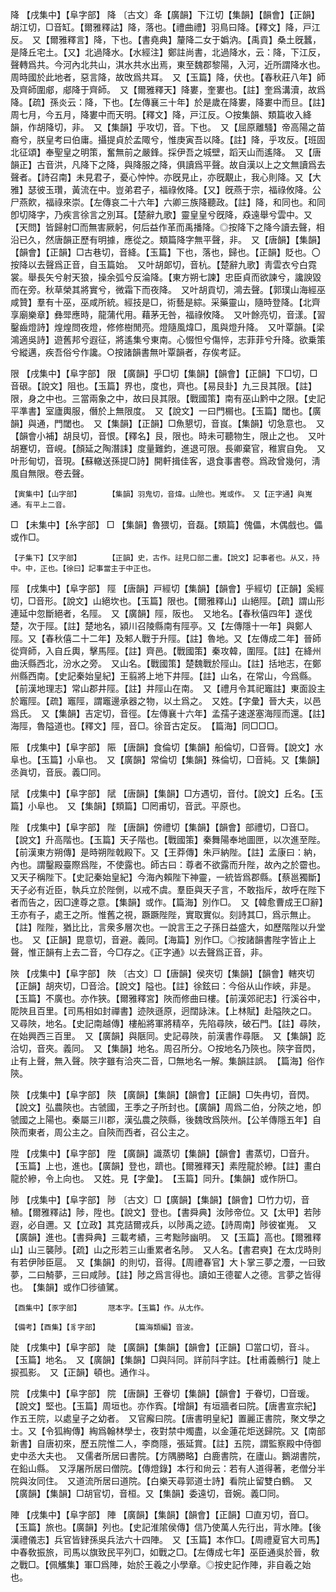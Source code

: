 <!-- { "loadSidebar": true } -->
降	【戌集中】【阜字部】	降	〔古文〕夅【廣韻】下江切【集韻】【韻會】【正韻】胡江切，□音缸。【爾雅釋詁】降，落也。【禮曲禮】羽鳥曰降。【釋文】降，戸江反。　又【爾雅釋言】降，下也。【書堯典】釐降二女于嬀汭。【禹貢】桑土旣蠶，是降丘宅土。【又】北過降水。【水經注】鄭註尚書，北過降水，云：降，下江反，聲轉爲共。今河內北共山，淇水共水出焉，東至魏郡黎陽，入河，近所謂降水也。周時國於此地者，惡言降，故攺爲共耳。　又【玉篇】降，伏也。【春秋莊八年】師及齊師圍郕，郕降于齊師。　又【爾雅釋天】降婁，奎婁也。【註】奎爲溝瀆，故爲降。【疏】孫炎云：降，下也。【左傳襄三十年】於是歲在降婁，降婁中而旦。【註】周七月，今五月，降婁中而天明。【釋文】降，戸江反。○按集韻、類篇收入絳韻，作胡降切，非。　又【集韻】乎攻切，音。下也。　又【屈原離騷】帝高陽之苗裔兮，朕皇考曰伯庸。攝提貞於孟陬兮，惟庚寅吾以降。【註】降，乎攻反。【班固北征頌】奉聖皇之明策，奮無前之嚴鋒。採伊吾之城壁，蹈天山而遙降。　又【唐韻正】古音洪，凡降下之降，與降服之降，俱讀爲平聲。故自漢以上之文無讀爲去聲者。【詩召南】未見君子，憂心忡忡。亦旣見止，亦旣覯止，我心則降。又【大雅】瑟彼玉瓚，黃流在中。豈弟君子，福祿攸降。【又】旣燕于宗，福祿攸降。公尸燕飮，福祿來崇。【左傳哀二十六年】六卿三族降聽政。【註】降，和同也。和同卽切降字，乃疾言徐言之別耳。【楚辭九歌】靈皇皇兮旣降，猋遠舉兮雲中。又【天問】皆歸射□而無害厥躬，何后益作革而禹播降。◎按降下之降今讀去聲，相沿已久，然唐韻正歷有明據，應從之。類篇降字無平聲，非。　又【唐韻】【集韻】【韻會】【正韻】□古巷切，音絳。【玉篇】下也，落也，歸也。【正韻】貶也。〇按降以去聲爲正音，自玉篇始。　又叶胡郞切，音杭。【楚辭九歌】靑雲衣兮白霓裳。舉長矢兮射天狼，操余弧兮反淪降。【東方朔七諫】忠臣貞而欲諫兮，讒諛毀而在旁。秋草榮其將實兮，微霜下而夜降。　又叶胡貢切，鴻去聲。【郭璞山海經巫咸贊】羣有十巫，巫咸所統。經技是□，術藝是綜。采藥靈山，隨時登降。【北齊享廟樂章】彝斝應時，龍蒲代用。藉茅无咎，福祿攸降。　又叶餘亮切，音漾。【習鑿齒燈詩】煌煌問夜燈，修修樹閒亮。燈隨風煒□，風與燈升降。　又叶覃韻。【梁鴻適吳詩】遊舊邦兮遐征，將遙集兮東南。心惙怛兮傷悴，志菲菲兮升降。欲乗策兮縱邁，疾吾俗兮作讒。○按諸韻書無叶覃韻者，存俟考証。

限	【戌集中】【阜字部】	限	【廣韻】乎□切【集韻】【韻會】【正韻】下□切，□音硍。【說文】阻也。【玉篇】界也，度也，齊也。【易艮卦】九三艮其限。【註】限，身之中也。三當兩象之中，故曰艮其限。【戰國策】南有巫山黔中之限。【史記平準書】室廬輿服，僭於上無限度。　又【說文】一曰門榍也。【玉篇】閾也。【廣韻】與通，門閾也。　又【集韻】【正韻】□魚懇切，音峎。【集韻】切急意也。　又【韻會小補】胡艮切，音恨。【釋名】艮，限也。時未可聽物生，限止之也。　又叶胡蹇切，音峴。【顏延之陶潛誄】度量難鈞，進退可限。長卿棄官，稚賔自免。　又叶形甸切，音現。【蘇轍送孫提□詩】開軒揖佳客，退食事書卷。爲政曾幾何，淸風自無限。卷去聲。

	【寅集中】【山字部】		【集韻】羽鬼切，音煒。山險也。嵬或作。　又【正字通】與嵬通。有平上二音。

□	【未集中】【糸字部】	□	【集韻】魯猥切，音磊。【類篇】傀儡，木偶戲也。儡或作□。

	【子集下】【又字部】		【正韻】史，古作。註見口部二畫。【說文】記事者也。从又，持中。中，正也。【徐曰】記事當主于中正也。

陘	【戌集中】【阜字部】	陘	【唐韻】戸經切【集韻】【韻會】乎經切【正韻】奚經切，□音形。【說文】山絕坎也。【玉篇】限也。【爾雅釋山】山絕陘。【疏】謂山形連延中忽斷絕者，名陘。　又【廣韻】陘，阪也。　又地名。【春秋僖四年】遂伐楚，次于陘。【註】楚地名，潁川召陵縣南有陘亭。又【左傳隱十一年】與鄭人陘。又【春秋僖二十二年】及邾人戰于升陘。【註】魯地。又【左傳成二年】晉師從齊師，入自丘輿，擊馬陘。【註】齊邑。【戰國策】秦攻韓，圍陘。【註】在絳州曲沃縣西北，汾水之旁。　又山名。【戰國策】楚魏戰於陘山。【註】括地志，在鄭州縣西南。【史記秦始皇紀】王翦將上地下井陘。【註】山名，在常山，今爲縣。【前漢地理志】常山郡井陘。【註】井陘山在南。　又【禮月令其祀竈註】東面設主於竈陘。【疏】竈陘，謂竈邊承器之物，以土爲之。　又姓。【字彙】晉大夫，以邑爲氏。　又【集韻】吉定切，音徑。【左傳襄十六年】孟孺子速遂塞海陘而還。【註】海陘，魯隘道也。【釋文】陘，音□。徐音古定反。　【篇海】同□□□。

陙	【戌集中】【阜字部】	陙	【唐韻】食倫切【集韻】船倫切，□音脣。【說文】水阜也。【玉篇】小阜也。　又【廣韻】常倫切【集韻】殊倫切，□音純。又【集韻】丞眞切，音辰。義□同。

陚	【戌集中】【阜字部】	陚	【唐韻】【集韻】□方遇切，音付。【說文】丘名。【玉篇】小阜也。　又【集韻】【類篇】□罔甫切，音武。平原也。

陛	【戌集中】【阜字部】	陛	【唐韻】傍禮切【集韻】【韻會】部禮切，□音□。【說文】升高階也。【玉篇】天子階也。【戰國策】秦舞陽奉地圖匣，以次進至陛。【前漢東方朔傳】是時朔陛戟殿下。又【王莽傳】朱戸納陛。【註】孟康曰：納，內也。謂鑿殿臺際爲陛，不使露也。師古曰：尊者不欲露而升陛，故內之於霤也。　又天子稱陛下。【史記秦始皇紀】今海內賴陛下神靈，一統皆爲郡縣。【蔡邕獨斷】天子必有近臣，執兵立於陛側，以戒不虞。羣臣與天子言，不敢指斥，故呼在陛下者而告之，因□達尊之意。【集韻】或作。【篇海】別作□。　又【韓愈曹成王□辭】王亦有子，處王之所。惟舊之視，蹶蹶陛陛，實取實似。刻詩其□，爲示無止。【註】陛陛，猶比比，言衆多層次也。一說言王之子孫日益盛大，如歷階陛以升堂也。　又【正韻】毘意切，音避。義同。【海篇】別作□。◎按諸韻書陛字皆止上聲，惟正韻有上去二音，今□存之。《正字通》以去聲爲正音，非。

陜	【戌集中】【阜字部】	陜	〔古文〕□【唐韻】侯夾切【集韻】【韻會】轄夾切【正韻】胡夾切，□音洽。【說文】隘也。【註】徐鉉曰：今俗从山作峽，非是。【玉篇】不廣也。亦作狹。【爾雅釋宮】陜而修曲曰樓。【前漢郊祀志】行溪谷中，阸陜且百里。【司馬相如封禪書】迹陜遜原，迥闊詠沫。【上林賦】赴隘陜之口。　又尋陜，地名。【史記南越傳】樓船將軍將精卒，先陷尋陜，破石門。【註】尋陜，在始興西三百里。　又【廣韻】與陿同。史記尋陜，前漢書作尋陿。　又【集韻】訖洽切，音夾。義同。　又【集韻】地名。周召所分。○按地名乃陝也。陝字音閃，止有上聲，無入聲。陜字雖有洽夾二音，□無地名一解。集韻註誤。　【篇海】俗作陝。

陝	【戌集中】【阜字部】	陝	【廣韻】【集韻】【韻會】【正韻】□失冉切，音閃。【說文】弘農陝也。古虢國，王季之子所封也。【廣韻】周爲二伯，分陝之地，卽虢國之上陽也。秦屬三川郡，漢弘農之陝縣，後魏攺爲陝州。【公羊傳隱五年】自陝而東者，周公主之。自陝而西者，召公主之。

陞	【戌集中】【阜字部】	陞	【廣韻】識蒸切【集韻】【韻會】書蒸切，□音升。【玉篇】上也，進也。【廣韻】登也，躋也。【爾雅釋天】素陞龍於縿。【註】畫白龍於縿，令上向也。　又姓。見【字彙】。　【玉篇】同升。【集韻】或作阩□。

陟	【戌集中】【阜字部】	陟	〔古文〕□【廣韻】【集韻】【韻會】□竹力切，音稙。【爾雅釋詁】陟，陞也。【說文】登也。【書舜典】汝陟帝位。又【太甲】若陟遐，必自邇。又【立政】其克詰爾戎兵，以陟禹之迹。【詩周南】陟彼崔嵬。　又【廣韻】進也。【書舜典】三載考績，三考黜陟幽明。　又【玉篇】高也。【爾雅釋山】山三襲陟。【疏】山之形若三山重累者名陟。　又人名。【書君奭】在太戊時則有若伊陟臣扈。　又【集韻】的則切，音得。【周禮春官】大卜掌三夢之灋，一曰致夢，二曰觭夢，三曰咸陟。【註】陟之爲言得也。讀如王德翟人之德。言夢之皆得也。　【集韻】或作□徏徝騭。

	【酉集中】【豕字部】		豗本字。【玉篇】作。从尢作。

	【備考】【酉集】【豸字部】		【篇海類編】音波。

陡	【戌集中】【阜字部】	陡	【廣韻】【集韻】【韻會】【正韻】□當口切，音斗。【玉篇】地名。　又【廣韻】【集韻】□與阧同。詳前阧字註。【杜甫義鶻行】陡上捩孤影。　又【正韻】頓也。通作斗。

院	【戌集中】【阜字部】	院	【唐韻】王眷切【集韻】【韻會】于眷切，□音瑗。【說文】堅也。【玉篇】周垣也。亦作寏。【增韻】有垣牆者曰院。【唐書宣宗紀】作五王院，以處皇子之幼者。　又官廨曰院。【唐書明皇紀】置麗正書院，聚文學之士。又【令狐綯傳】綯爲翰林學士，夜對禁中燭盡，以金蓮花炬送歸院。又【南部新書】自唐初來，歷五院惟二人，李商隱，張延賞。【註】五院，謂監察殿中侍御史中丞大夫也。　又儒者所居曰書院。【方隅勝略】白鹿書院，在廬山。鵝湖書院，在鉛山縣。　又浮屠所居曰僧院。【傳燈錄】本行和尙云：若有人道得著，老僧分半院與汝同住。　又道流所居曰道院。【白樂天尋郭道士詩】看院止留雙白鶴。　又【廣韻】【集韻】□胡官切，音桓。又【集韻】委遠切，音婉。義□同。

陣	【戌集中】【阜字部】	陣	【廣韻】【集韻】【韻會】【正韻】□直刃切，音□。【玉篇】旅也。【廣韻】列也。【史記淮隂侯傳】信乃使萬人先行出，背水陣。【後漢禮儀志】兵官皆肄孫吳兵法六十四陣。　又【玉篇】本作□。【周禮夏官大司馬】中春敎振旅，司馬以旗致民平列□，如戰之□。【左傳成七年】巫臣通吳於晉，敎之戰□。【佩觿集】軍□爲陣，始於王羲之小學章。◎按史記作陣，非自羲之始也。

